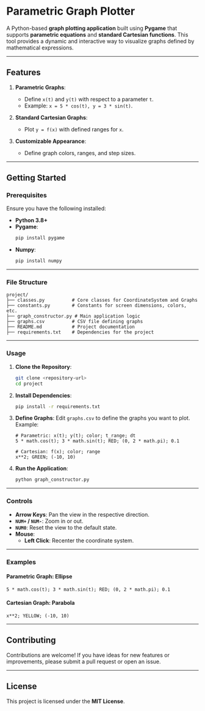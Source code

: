 # Parametric Graph Plotter

A Python-based **graph plotting application** built using **Pygame** that supports **parametric equations** and **standard Cartesian functions**. This tool provides a dynamic and interactive way to visualize graphs defined by mathematical expressions.

---

## Features

1. **Parametric Graphs**:
   - Define `x(t)` and `y(t)` with respect to a parameter `t`.
   - Example: `x = 5 * cos(t), y = 3 * sin(t)`.

2. **Standard Cartesian Graphs**:
   - Plot `y = f(x)` with defined ranges for `x`.

3. **Customizable Appearance**:
   - Define graph colors, ranges, and step sizes.

---

## Getting Started

### Prerequisites

Ensure you have the following installed:
- **Python 3.8+**
- **Pygame**:
  ```bash
  pip install pygame
  ```
- **Numpy**:
  ```bash
  pip install numpy
  ```

---

### File Structure

```
project/
├── classes.py          # Core classes for CoordinateSystem and Graphs
├── constants.py        # Constants for screen dimensions, colors, etc.
├── graph_constructor.py # Main application logic
├── graphs.csv          # CSV file defining graphs
├── README.md           # Project documentation
├── requirements.txt    # Dependencies for the project
```

---

### Usage

1. **Clone the Repository**:
   ```bash
   git clone <repository-url>
   cd project
   ```

2. **Install Dependencies**:
   ```bash
   pip install -r requirements.txt
   ```

3. **Define Graphs**:
   Edit `graphs.csv` to define the graphs you want to plot. Example:
   ```csv
   # Parametric: x(t); y(t); color; t_range; dt
   5 * math.cos(t); 3 * math.sin(t); RED; (0, 2 * math.pi); 0.1

   # Cartesian: f(x); color; range
   x**2; GREEN; (-10, 10)
   ```

4. **Run the Application**:
   ```bash
   python graph_constructor.py
   ```

---

### Controls

- **Arrow Keys**: Pan the view in the respective direction.
- **`NUM+` / `NUM-`**: Zoom in or out.
- **`NUM0`**: Reset the view to the default state.
- **Mouse**:
  - **Left Click**: Recenter the coordinate system.

---

### Examples


#### Parametric Graph: Ellipse
```csv
5 * math.cos(t); 3 * math.sin(t); RED; (0, 2 * math.pi); 0.1
```

#### Cartesian Graph: Parabola
```csv
x**2; YELLOW; (-10, 10)
```

---

## Contributing

Contributions are welcome! If you have ideas for new features or improvements, please submit a pull request or open an issue.

---

## License

This project is licensed under the **MIT License**.
